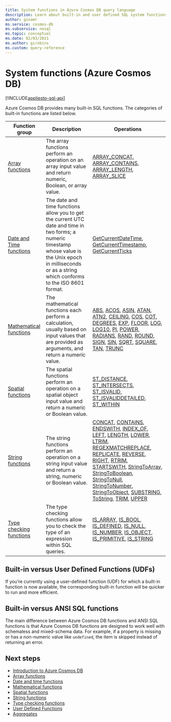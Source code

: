 ```yaml
---
title: System functions in Azure Cosmos DB query language
description: Learn about built-in and user defined SQL system functions in Azure Cosmos DB.
author: ginamr
ms.service: cosmos-db
ms.subservice: nosql
ms.topic: conceptual
ms.date: 02/03/2021
ms.author: girobins
ms.custom: query-reference
---
```

# System functions (Azure Cosmos DB)
[!INCLUDE[appliesto-sql-api](../includes/appliesto-sql-api.md)]

 Azure Cosmos DB provides many built-in SQL functions. The categories of built-in functions are listed below.  
  
|Function group|Description|Operations|  
|--------------|-----------------|-----------------| 
|[Array functions](sql-query-array-functions.md)|The array functions perform an operation on an array input value and return numeric, Boolean, or array value. | [ARRAY_CONCAT](sql-query-array-concat.md), [ARRAY_CONTAINS](sql-query-array-contains.md), [ARRAY_LENGTH](sql-query-array-length.md), [ARRAY_SLICE](sql-query-array-slice.md) |
|[Date and Time functions](sql-query-date-time-functions.md)|The date and time functions allow you to get the current UTC date and time in two forms; a numeric timestamp whose value is the Unix epoch in milliseconds or as a string which conforms to the ISO 8601 format. | [GetCurrentDateTime](sql-query-getcurrentdatetime.md), [GetCurrentTimestamp](sql-query-getcurrenttimestamp.md), [GetCurrentTicks](sql-query-getcurrentticks.md) |
|[Mathematical functions](sql-query-mathematical-functions.md)|The mathematical functions each perform a calculation, usually based on input values that are provided as arguments, and return a numeric value. | [ABS](sql-query-abs.md), [ACOS](sql-query-acos.md), [ASIN](sql-query-asin.md), [ATAN](sql-query-atan.md), [ATN2](sql-query-atn2.md), [CEILING](sql-query-ceiling.md), [COS](sql-query-cos.md), [COT](sql-query-cot.md), [DEGREES](sql-query-degrees.md), [EXP](sql-query-exp.md), [FLOOR](sql-query-floor.md), [LOG](sql-query-log.md), [LOG10](sql-query-log10.md), [PI](sql-query-pi.md), [POWER](sql-query-power.md), [RADIANS](sql-query-radians.md), [RAND](sql-query-rand.md), [ROUND](sql-query-round.md), [SIGN](sql-query-sign.md), [SIN](sql-query-sin.md), [SQRT](sql-query-sqrt.md), [SQUARE](sql-query-square.md), [TAN](sql-query-tan.md), [TRUNC](sql-query-trunc.md) |
|[Spatial functions](sql-query-spatial-functions.md)|The spatial functions perform an operation on a spatial object input value and return a numeric or Boolean value. | [ST_DISTANCE](sql-query-st-distance.md), [ST_INTERSECTS](sql-query-st-intersects.md), [ST_ISVALID](sql-query-st-isvalid.md), [ST_ISVALIDDETAILED](sql-query-st-isvaliddetailed.md), [ST_WITHIN](sql-query-st-within.md) |
|[String functions](sql-query-string-functions.md)|The string functions perform an operation on a string input value and return a string, numeric or Boolean value. | [CONCAT](sql-query-concat.md), [CONTAINS](sql-query-contains.md), [ENDSWITH](sql-query-endswith.md), [INDEX_OF](sql-query-index-of.md), [LEFT](sql-query-left.md), [LENGTH](sql-query-length.md), [LOWER](sql-query-lower.md), [LTRIM](sql-query-ltrim.md), [REGEXMATCH](sql-query-regexmatch.md)[REPLACE](sql-query-replace.md), [REPLICATE](sql-query-replicate.md), [REVERSE](sql-query-reverse.md), [RIGHT](sql-query-right.md), [RTRIM](sql-query-rtrim.md), [STARTSWITH](sql-query-startswith.md), [StringToArray](sql-query-stringtoarray.md), [StringToBoolean](sql-query-stringtoboolean.md), [StringToNull](sql-query-stringtonull.md), [StringToNumber](sql-query-stringtonumber.md), [StringToObject](sql-query-stringtoobject.md), [SUBSTRING](sql-query-substring.md), [ToString](sql-query-tostring.md), [TRIM](sql-query-trim.md), [UPPER](sql-query-upper.md) |
|[Type checking functions](sql-query-type-checking-functions.md)|The type checking functions allow you to check the type of an expression within SQL queries. | [IS_ARRAY](sql-query-is-array.md), [IS_BOOL](sql-query-is-bool.md), [IS_DEFINED](sql-query-is-defined.md), [IS_NULL](sql-query-is-null.md), [IS_NUMBER](sql-query-is-number.md), [IS_OBJECT](sql-query-is-object.md), [IS_PRIMITIVE](sql-query-is-primitive.md), [IS_STRING](sql-query-is-string.md) |

## Built-in versus User Defined Functions (UDFs)

If you’re currently using a user-defined function (UDF) for which a built-in function is now available, the corresponding built-in function will be quicker to run and more efficient.

## Built-in versus ANSI SQL functions

The main difference between Azure Cosmos DB functions and ANSI SQL functions is that Azure Cosmos DB functions are designed to work well with schemaless and mixed-schema data. For example, if a property is missing or has a non-numeric value like `undefined`, the item is skipped instead of returning an error.

## Next steps

- [Introduction to Azure Cosmos DB](../introduction.md)
- [Array functions](sql-query-array-functions.md)
- [Date and time functions](sql-query-date-time-functions.md)
- [Mathematical functions](sql-query-mathematical-functions.md)
- [Spatial functions](sql-query-spatial-functions.md)
- [String functions](sql-query-string-functions.md)
- [Type checking functions](sql-query-type-checking-functions.md)
- [User Defined Functions](sql-query-udfs.md)
- [Aggregates](sql-query-aggregate-functions.md)
